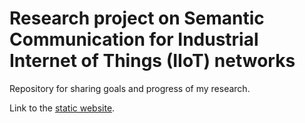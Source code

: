 # Research project on Semantic Communication for Industrial Internet of Things (IIoT) networks

Repository for sharing goals and progress of my research.

Link to the [static website](https://raidantimosquitos.github.io/semcom-iiot).
